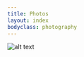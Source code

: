 ```yaml
---
title: Photos
layout: index
bodyclass: photography
---
```


![alt text](https://farm4.staticflickr.com/3939/15658290562_80a1a97d82_c.jpg "~~Sunbird with a Hibiscus Hat~~")
